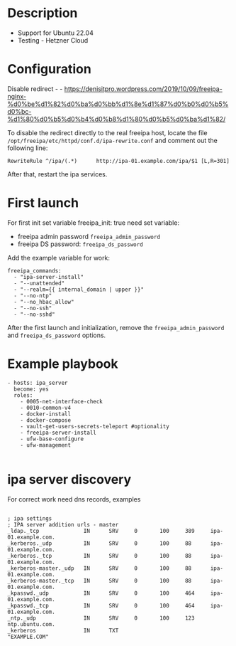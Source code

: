 # Description
* Support for Ubuntu 22.04
* Testing - Hetzner Cloud

# Configuration
Disable redirect - - https://denisitpro.wordpress.com/2019/10/09/freeipa-nginx-%d0%be%d1%82%d0%ba%d0%bb%d1%8e%d1%87%d0%b0%d0%b5%d0%bc-%d1%80%d0%b5%d0%b4%d0%b8%d1%80%d0%b5%d0%ba%d1%82/

To disable the redirect directly to the real freeipa host, locate the file `/opt/freeipa/etc/httpd/conf.d/ipa-rewrite.conf` and comment out the following line:
```
RewriteRule ^/ipa/(.*)      http://ipa-01.example.com/ipa/$1 [L,R=301]
```
After that, restart the ipa services.


# First launch
For first init set variable freeipa_init: true 
need set variable: 
* freeipa admin password `freeipa_admin_password`
* freeipa DS password: `freeipa_ds_password`

Add the example variable for work:
```commandline
freeipa_commands:
  - "ipa-server-install"
  - "--unattended"
  - "--realm={{ internal_domain | upper }}"
  - "--no-ntp"
  - "--no_hbac_allow"
  - "--no-ssh"
  - "--no-sshd"
```

After the first launch and initialization, remove the `freeipa_admin_password` and `freeipa_ds_password` options.

# Example playbook
```commandline
- hosts: ipa_server
  become: yes
  roles:
    - 0005-net-interface-check
    - 0010-common-v4
    - docker-install
    - docker-compose
    - vault-get-users-secrets-teleport #optionality
    - freeipa-server-install
    - ufw-base-configure
    - ufw-management


```

# ipa server discovery
For correct work need dns records, examples
```commandline

; ipa settings
; IPA server addition urls - master
_ldap._tcp              IN      SRV     0       100     389     ipa-01.example.com.
_kerberos._udp          IN      SRV     0       100     88      ipa-01.example.com.
_kerberos._tcp          IN      SRV     0       100     88      ipa-01.example.com.
_kerberos-master._udp   IN      SRV     0       100     88      ipa-01.example.com.
_kerberos-master._tcp   IN      SRV     0       100     88      ipa-01.example.com.
_kpasswd._udp           IN      SRV     0       100     464     ipa-01.example.com.
_kpasswd._tcp           IN      SRV     0       100     464     ipa-01.example.com.
_ntp._udp               IN      SRV     0       100     123     ntp.ubuntu.com.
_kerberos               IN      TXT                             "EXAMPLE.COM"
```

